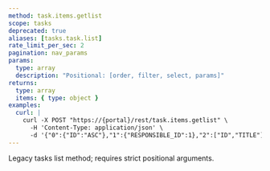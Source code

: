 ```yaml
---
method: task.items.getlist
scope: tasks
deprecated: true
aliases: [tasks.task.list]
rate_limit_per_sec: 2
pagination: nav_params
params:
  type: array
  description: "Positional: [order, filter, select, params]"
returns:
  type: array
  items: { type: object }
examples:
  curl: |
    curl -X POST "https://{portal}/rest/task.items.getlist" \
      -H 'Content-Type: application/json' \
      -d '{"0":{"ID":"ASC"},"1":{"RESPONSIBLE_ID":1},"2":["ID","TITLE"],"3":{"NAV_PARAMS":{"nPageSize":50,"iNumPage":1}},"auth":"..."}'
---
```


Legacy tasks list method; requires strict positional arguments.

